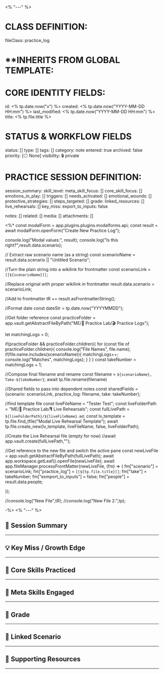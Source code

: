 <% "---" %>
# CLASS DEFINITION:
fileClass: practice_log

# **INHERITS FROM GLOBAL TEMPLATE:
# CORE IDENTITY FIELDS:
id: <% tp.date.now("x") %>
created: <% tp.date.now("YYYY-MM-DD HH:mm") %>
last_modified: <% tp.date.now("YYYY-MM-DD HH:mm") %>
title: <% tp.file.title %>

# STATUS & WORKFLOW FIELDS
status: []
type: []
tags: []
category: note
entered: true
archived: false
priority: [⚪ None]
visibility: 🔒 private

# PRACTICE SESSION DEFINITION:
session_summary:
skill_level:
meta_skill_focus: []
core_skill_focus: []
emotions_in_play: []
triggers: []
needs_activated: []
emotional_wounds: []
protective_strategies: []
steps_targeted: []
grade:
linked_resources: []
live_rehearsals: []
key_miss: 
export_to_inputs: false

notes: []
related: []
media: []
attachments: []


<%*
const modalForm = app.plugins.plugins.modalforms.api;
const result = await modalForm.openForm("Create New Practice Log");

console.log("Modal values:", result);
console.log("Is this right?",result.data.scenario);

// Extract raw scenario name (as a string)
const scenarioName = result.data.scenario || "Untitled Scenario";

//Turn the plain string into a wikilink for frontmatter
const scenarioLink = `[[${scenarioName}]]`;

//Replace original with proper wikilink in frontmatter
result.data.scenario = scenarioLink;

//Add to frontmatter
tR += result.asFrontmatterString();

//Format date
const dateStr = tp.date.now("YYYYMMDD");

//Get folder reference
const practiceFolder = app.vault.getAbstractFileByPath("ME/🧪 Practice Lab/🎬 Practice Logs");

let matchingLogs = 0;

if(practiceFolder && practiceFolder.children){
  for (const file of practiceFolder.children){
    console.log("File Names", file.name);
    if(file.name.includes(scenarioName)){
    matchingLogs++;
    console.log("Matches", matchingLogs);
    }
  }
}
const takeNumber = matchingLogs + 1;

//Compose final filename and rename
const filename = `${scenarioName}, Take-${takeNumber}`;
await tp.file.rename(filename)

//Shared fields to pass into dependent notes
const sharedFields = {scenario: scenarioLink, practice_log: filename, take: takeNumber};

//find template file
const liveFileName = "Tester Test";
const liveFolderPath = "ME/🧪 Practice Lab/🎙️ Live Rehearsals";
const fullLivePath = `${liveFolderPath}/${liveFileName}.md`;
const lv_template = tp.file.find_tfile("Modal Live Rehearsal Template");
await tp.file.create_new(lv_template, liveFileName, false, liveFolderPath);

//Create the Live Rehearsal file (empty for now)
//await app.vault.create(fullLivePath,"");

//Get reference to the new file and switch the active pane
const newLiveFile = app.vault.getAbstractFileByPath(fullLivePath);
await app.workspace.getLeaf().openFile(newLiveFile);
await app.fileManager.processFrontMatter(newLiveFile, (fm) => {
  fm["scenario"] = scenarioLink;
  fm["practice_log"] = `[[${tp.file.title}]]`;
  fm["take"] = takeNumber;
  fm["exmport_to_inputs"] = false;
  fm["people"] = result.data.people;

});


//console.log("New File",tR);
//console.log("New File 2:",tp);




-%>
<% "---" %>

## 📝 Session Summary  
---  


## 💡 Key Miss / Growth Edge  
---  


## 🧠 Core Skills Practiced  
---  

  
## 🧭 Meta Skills Engaged  
---  


## 🎯 Grade  
---  


## 📎 Linked Scenario  
---  


## 🔗 Supporting Resources  
---  
